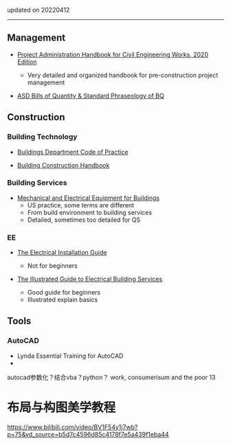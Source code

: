 ﻿
updated on 20220412

---

## Management

- [Project Administration Handbook for Civil Engineering Works, 2020 Edition](https://www.cedd.gov.hk/eng/publications/standards-spec-handbooks-cost/stan-pah/index.html)
	- Very detailed and organized handbook for pre-construction project management

- [ASD Bills of Quantity & Standard Phraseology of BQ](https://www.archsd.gov.hk/en/publications-publicity/bill-of-quantities,-method-of-measurement-and-schedule-of-rates.html#)

## Construction

### Building Technology

- [Buildings Department Code of Practice](https://www.bd.gov.hk/en/resources/codes-and-references/codes-and-design-manuals/index.html)

- [Building Construction Handbook](https://www.amazon.com/Building-Construction-Handbook-Eighth-Chudley/dp/1856178056)

### Building Services

- [Mechanical and Electrical Equipment for Buildings](https://www.wiley.com/en-us/Mechanical+and+Electrical+Equipment+for+Buildings,+13th+Edition-p-9781119463085)
	- US practice, some terms are different
	- From build environment to building services
	- Detailed, sometimes too detailed for QS

### EE

- [The Electrical Installation Guide](https://www.electrical-installation.org/enwiki/Main_Page) 
	- Not for beginners

- [The Illustrated Guide to Electrical Building Services](https://www.bsria.com/uk/product/JDdKNn/illustrated_guide_to_electrical_building_services_3rd_edition_bg_322014_a15d25e1/)
	- Good guide for beginners
	- Illustrated explain basics

## Tools

### AutoCAD

- Lynda Essential Training for AutoCAD
- 


autocad参数化？结合vba？python？
work, consumerisum and the poor 13


# 布局与构图美学教程


https://www.bilibili.com/video/BV1F54y1j7wb?p=75&vd_source=b5d7c4596d85c4178f7e5a439f1eba44
